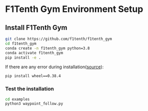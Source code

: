 # F1Tenth Gym Environment Setup

## Install F1Tenth Gym

```bash
git clone https://github.com/f1tenth/f1tenth_gym
cd f1tenth_gym
conda create -n f1tenth_gym python=3.8
conda activate f1tenth_gym
pip install -e .
```

If there are any error during installation([source](https://github.com/freqtrade/freqtrade/issues/8376#issuecomment-1519257211)):

```bash
pip install wheel==0.38.4
```

### Test the installation

```bash
cd examples
python3 waypoint_follow.py
```
